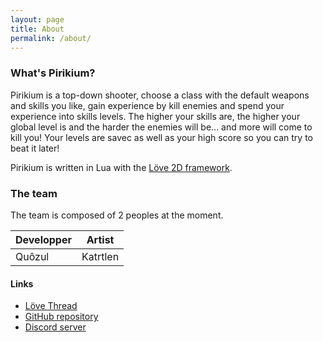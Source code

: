 ```yaml
---
layout: page
title: About
permalink: /about/
---
```

### What's Pirikium?
Pirikium is a top-down shooter, choose a class with the default weapons and skills you like, gain experience by kill enemies and spend your experience into skills levels. The higher your skills are, the higher your global level is and the harder the enemies will be... and more will come to kill you!
Your levels are savec as well as your high score so you can try to beat it later!

Pirikium is written in Lua with the [Löve 2D framework](https://love2d.org/).

### The team
The team is composed of 2 peoples at the moment.

Developper | Artist
---|---
Quôzul | Katrtlen

#### Links
* [Löve Thread](https://love2d.org/forums/viewtopic.php?f=14&t=85646)
* [GitHub repository](https://github.com/Quozul/Pirikium)
* [Discord server](https://discord.gg/UZy8rCY)